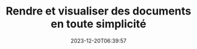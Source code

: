 ---
############################# Static ##########################
layout: "family"
date: 2023-12-20T06:39:57
draft: false

product: "Viewer"
product_tag: "viewer"

############################# Head ############################
head_title: "API de rendu et d'affichage de documents | API sur site et service en ligne"
head_description: "Rendre et visualiser des fichiers Word, PDF, Excel, Powerpoint ou Image facilement et gratuitement"

############################# Header ##########################
title: "Rendre et visualiser des documents en toute simplicité"
description: |
  API de visualisation puissante pour restituer différents fichiers au format PDF, HTML et image.

  Chargez des documents à partir de diverses sources, notamment des fichiers, des flux, des URL, des serveurs FTP, Amazon S3, Azure Blob Storage, etc.

  Générez des pages HTML réactives, protégez les fichiers PDF de sortie et réorganisez leurs pages, faites pivoter les pages, restituez les notes et les commentaires si nécessaire.

############################# Platforms ############################
supported_platforms:
  enable: true  
  head_title: "Choisissez votre plateforme"
  title: "Plateformes prises en charge"
  description: "La bibliothèque GroupDocs.Viewer prend en charge les systèmes d'exploitation et les frameworks suivants"
  details_link_title: "Apprendre encore plus"
  items:
    # supported_platforms loop
    - title: ".NET"
      description: "GroupDocs.Viewer for .NET"
      color: "blue"
      tag: "net"
      link: "/viewer/net/"
      features_link: "https://docs.groupdocs.com/viewer/net/system-requirements/"
      features:
        # features loop
        - content: ".NET Framework 4.6.2+  <br>  .NET Core 3.1  <br>  .NET 6+"
          rows: "3"
        # features loop
        - content: "Windows, Linux"
          rows: "1"
        # features loop
        - content: "Plus de 180 formats de fichiers"
          rows: "1"
        # features loop
        - content: "Package d’interface utilisateur pour ASP.NET Core"
          rows: "1"
        # features loop
        - content: "ASP.NET WebForms Demo  <br>  ASP.NET MVC Demo  <br>  ASP.NET Core Demo"
          rows: "3"
    
    # supported_platforms loop
    - title: "Java"
      description: "GroupDocs.Viewer for Java"
      color: "red"
      tag: "java"
      link: "/viewer/java/"
      features_link: "https://docs.groupdocs.com/viewer/java/system-requirements/"
      features:
        # features loop
        - content: "J2SE 8.0 (1.8)+"
          rows: "3"
        # features loop
        - content:  "Windows, Linux, macOS"
          rows: "1"       
        # features loop
        - content: "Plus de 180 formats de fichiers"
          rows: "1"
        # features loop
        - content:  "Package d'interface utilisateur pour Spring et Dropwizard"
          rows: "1"
        # features loop
        - content:  "Spring Demo  <br>  Dropwizard demo"
          rows: "3"

    # supported_platforms loop
    - title: "Node.js"
      description: "GroupDocs.Viewer for Node.js"
      color: "green"
      tag: "nodejs-java"
      link: "/viewer/nodejs-java/"
      features_link: "https://docs.groupdocs.com/viewer/nodejs-java/system-requirements/"
      features:
        # features loop
        - content: "Node.js 16+  <br>  and J2SE 8.0 (1.8)+"
          rows: "3"
        # features loop
        - content:  "Windows, Linux, macOS"
          rows: "1"
        # features loop
        - content:  "Plus de 180 formats de fichiers"
          rows: "1"
        # features loop
        - content:  "Package d'interface utilisateur - à venir"
          rows: "1" 
        # features loop
        - content:  "Démo - à venir"
          rows: "3" 


############################# Features ############################

features:
  enable: true
  title: "Ensemble de fonctionnalités de GroupDocs.Viewer"
  description: "API pour restituer des fichiers de différents types tels que HTML, PDF, PNG et JPEG dans des applications afin de les visualiser sans logiciel tiers."

  items:
    # feature loop
    - icon: "view"
      title: "Afficher des documents et des images"
      content: "Affichez des documents en les restituant sous forme de fichiers HTML, PDF, PNG et JPEG."

    # feature loop
    - icon: "password"
      title: "Ouvrir des documents sécurisés"
      content: "Spécifiez un mot de passe pour ouvrir les documents cryptés."

    # feature loop
    - icon: "load"
      title: "Chargez des fichiers de n'importe où"
      content: "Chargez des documents à partir de divers fichiers, URL, serveurs FTP, Amazon S3, etc."
    
    # feature loop
    - icon: "pages"
      title: "Afficher toutes les pages ou des pages spécifiques"
      content: "Spécifiez une plage de numéros de page à afficher."


############################# Code samples ############################
code_samples:
  enable: true
  title: "Exemples de code GroupDocs.Viewer"
  description: "Quelques cas d'utilisation d'opérations GroupDocs.Viewer typiques en C#, Java, TypeScript"
  items:
    # code sample loop
    - title: "Comment rendre des fichiers DOCX au format PDF"
      content: |
       Rendu des documents DOCX au format PDF sans Microsoft Word ou autre logiciel installé. Chargez et affichez facilement des fichiers DOCX dans votre application .NET, qu'il s'agisse d'une application Web ou de bureau. Voici un exemple de comment rendre un fichier DOCX au format PDF :
      samples:
        - language: "C#"
          color: "blue"
          content: |
            ```csharp {style=abap}   
            // Charger le fichier DOCX à rendre
            using (Viewer viewer = new Viewer("sample.docx"))
            {
              // Rendre DOCX dans un fichier PDF
              PdfViewOptions viewOptions = new PdfViewOptions();
              viewer.View(viewOptions);
            }
            ```
        - language: "Java"
          color: "red"
          content: |
            ```java {style=abap}   
            import com.groupdocs.viewer.Viewer;
            import com.groupdocs.viewer.options.PdfViewOptions;
            // ...
            // Charger le fichier DOCX à rendre
            try (Viewer viewer = new Viewer("sample.docx")) {
                // Rendre DOCX dans un fichier PDF
                PdfViewOptions viewOptions = new PdfViewOptions();
                viewer.view(viewOptions);
            }
            ```
        - language: "TypeScript"
          color: "green"
          content: |
            ```javascript {style=abap}  
            // Charger le fichier DOCX à rendre
            const viewer = new groupdocs.viewer.Viewer("sample.docx")
            
            // Rendre DOCX dans un fichier PDF
            const viewOptions = groupdocs.viewer.PdfViewOptions(output.pdf)
            viewer.view(viewOptions)
            ```


############################# Formats ############################
formats:
  enable: true
  title:  "Plus de 180 formats de fichiers pris en charge"
  description: "GroupDocs.Viewer prend en charge les opérations avec les [formats de fichiers](https://docs.groupdocs.com/viewer/net/supported-document-formats/) les plus populaires"


############################# Metrics ############################

metrics:
  enable: true
  title: "Mesures approfondies et informations statistiques"
  description: "Plongez dans une présentation détaillée de nos chiffres clés, fournissant des mesures complètes et des informations statistiques sur nos réalisations, notre impact et notre croissance."

  items:
    # metrics loop
    - number: "180+"
      title: "Formats pris en charge"
      content: "Visualisez facilement plus de 180 formats de fichiers, notamment des documents, des images et des dessins CAO, sans tracas. Brisez les barrières de compatibilité et accédez sans effort à divers fichiers grâce à notre solution de visualisation complète."
    # metrics loop
    - number: "1.0M"
      title: "Téléchargements NuGet"
      content: "Notre solution de package NuGet est devenue une ressource fiable et largement adoptée par la communauté des développeurs, offrant une intégration transparente et des fonctionnalités précieuses pour d'innombrables projets."

    # metrics loop
    - number: "10+"
      title: "Bibliothèques"
      content: "Notre produit comprend plus de 10 bibliothèques offrant des fonctionnalités avancées pour optimiser les performances. Ces bibliothèques sont conçues pour répondre à différents besoins de développement avec des capacités inégalées."
    
    # metrics loop
    - number: "100+"
      title: "Clients satisfaits"
      content: "Au service des marques les plus emblématiques du monde entier. Découvrez pourquoi des centaines de personnes aiment GroupDocs.Viewer ! Découvrez une navigation transparente, une collaboration pratique et une facilité d'utilisation inégalée. Adhérer maintenant!"


############################# Customers ############################
# logo size X1 => 170:70  X2 => 340 : 140

customers:
  enable: true
  title: "Nos clients satisfaits"
  description: "Les bibliothèques GroupDocs sont utilisées par des marques de renommée mondiale et distinguées à travers le monde."

  items:
    # customers loop
    - title: "BenQ Corporation"
      logo: "benq"
    # customers loop
    - title: "Nasdaq Stock Market"
      logo: "nasdaq"
    # customers loop
    - title: "AT&T Inc."
      logo: "att"
    # customers loop
    - title: "AstraZeneca"
      logo: "astrazeneca"
    # customers loop
    - title: "Central Bank of Argentina"
      logo: "argentinacentralbank"
    # customers loop
    - title: "Roche Holding AG"
      logo: "roche"
    # customers loop
    - title: "Capita"
      logo: "capita"
    # customers loop
    - title: "Axa S.A."
      logo: "axa"
    # customers loop
    - title: "Instructure Inc."
      logo: "instructure"
     # customers loop
    - title: "Wipro"
      logo: "wipro"



############################# Actions ############################

actions:
  enable: true
  title: "Prêt à commencer?"
  description: "Essayez les fonctionnalités de GroupDocs.Viewer gratuitement ou demandez une licence"

  items:
    #  loop
    - title: ".NET"
      link: "/viewer/net/"
      color: "blue"
        #  loop
    - title: "Java"
      link: "/viewer/java/"
      color: "red"
        #  loop
    - title: "Node.js"
      link: "/viewer/nodejs-java/"
      color: "green"


############################# Faq ############################

faq:
  enable: true
  title: "Questions et préoccupations courantes"
  description: "Trouvez des réponses aux demandes courantes dans notre section FAQ pour répondre rapidement à vos questions et préoccupations."

  items:
    #  loop
    - question: "Puis-je évaluer les produits GroupDocs avant de les acheter ?"
      answer: |
        Oui! Tous les produits GroupDocs disposent d'une version d'évaluation sans risque. Nous encourageons fortement les développeurs à télécharger et à essayer nos API avant d'acheter pour nous assurer qu'elles répondront à 100 % à vos besoins.
    #  loop
    - question: "GroupDocs fait-il des démonstrations de produits ?"
      answer: |
        Non, nous nous concentrons sur nos API et sur la création des produits les plus fonctionnels et les plus stables possibles. Nous proposons des essais entièrement fonctionnels et gratuits sous la forme d'une [licence temporaire](https://purchase.groupdocs.com/temporary-license/) afin que vous puissiez tester le produit par vous-même.
    #  loop
    - question: "Où puis-je télécharger le produit ?"
      answer: |
        Tous les produits peuvent être téléchargés à partir du [site Web](https://releases.groupdocs.com). Nous n'envoyons pas de copies physiques de nos logiciels par courrier.    
    #  loop
    - question: "Les licences de développeur GroupDocs sont-elles par utilisateur ou par utilisateur nommé ?"
      answer: |
        Les licences GroupDocs Developer sont attribuées par utilisateur et non par utilisateur nommé. Nous comprenons que les membres d'une équipe de codage peuvent changer au fil du temps et qu'il n'est pas pratique de devoir mettre à jour les licences à chaque fois que cela se produit.
    #  loop
    - question: "Avons-nous besoin de licences uniquement pour les développeurs actifs ? Par exemple, nous avons une équipe de deux développeurs travaillant sur l’équipe A et une deuxième équipe de deux développeurs travaillant sur l’équipe B… dans cette situation, avons-nous besoin de deux ou quatre licences ?"
      answer: |
        Tous les développeurs qui travaillent sur le projet doivent détenir une licence. Dans cette situation, GroupDocs considère votre équipe comme composée de quatre membres (même s'ils travaillent à des horaires différents).

############################# Cloud ############################

cloud_links:
  enable: true
  title: "API à faible code GroupDocs.Viewer"
  description: "Accélérez la visualisation de documents ou d'images dans tout type d'application grâce à notre API REST basée sur le cloud"

  items:
    #  loop
    - icon: "groupdocs_viewer-for-curl"
      title: "GroupDocs.Viewer Cloud for cURL"
      link: "https://products.groupdocs.cloud/viewer/curl"
      content: "Utilisez l'API de visualisation de documents cURL RESTful pour restituer et présenter efficacement Microsoft Office, PDF et divers autres formats de fichiers standard dans vos applications."

    #  loop
    - icon: "groupdocs_viewer-for-net"
      title: "GroupDocs.Viewer Cloud for .NET"
      link: "https://products.groupdocs.cloud/viewer/net"
      content: "Améliorez les capacités d'affichage de documents dans les applications .NET avec le SDK Cloud pour .NET. Affichez des documents de manière transparente aux formats HTML, PDF ou image."
    #  loop
    - icon: "groupdocs_viewer-for-java"
      title: "GroupDocs.Viewer Cloud for Java"
      link: "https://products.groupdocs.cloud/viewer/java"
      content: "Intégrez des fonctionnalités avancées de rendu de documents dans vos applications Java à l'aide d'un SDK de visionneuse de documents spécialement conçu pour Java."

############################# Apps ############################

app_links:
  enable: true
  title: "Applications GroupDocs.Viewer NoCode"
  description: "Application en ligne vous permettant de visualiser plus de 180 formats de fichiers populaires dans un navigateur"

  items:
    #  loop
    - icon: "groupdocs_viewer-app"
      title: "GroupDocs.Viewer Total"
      link: "https://products.groupdocs.app/viewer/total"
      content: "Explorez une application en ligne gratuite pour afficher plus de 180 formats de fichiers directement depuis votre navigateur Web préféré."

    #  loop
    - icon: "groupdocs_words-app"
      title:  "GroupDocs.Viewer DOCX"
      link: "https://products.groupdocs.app/viewer/docx"
      content: "Outil Web permettant de visualiser facilement des fichiers Microsoft Word sur différents appareils."

    #  loop
    - icon: "groupdocs_pdf-app"
      title:  "GroupDocs.Viewer PDF"
      link: "https://products.groupdocs.app/viewer/pdf"
      content: "Ouvrez et visualisez des fichiers PDF en ligne avec la visionneuse PDF gratuite."
    

---
